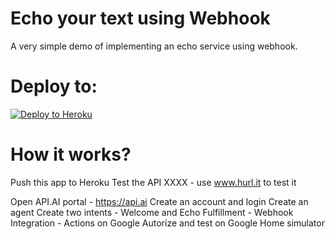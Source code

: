 # Echo your text using Webhook

A very simple demo of implementing an echo service using webhook.

# Deploy to:
[![Deploy to Heroku](https://www.herokucdn.com/deploy/button.svg)](https://heroku.com/deploy)

# How it works?
Push this app to Heroku
Test the API XXXX - use www.hurl.it to test it

Open API.AI portal - https://api.ai
Create an account and login
Create an agent
Create two intents - Welcome and Echo
Fulfillment - Webhook
Integration - Actions on Google
Autorize and test on Google Home simulator
